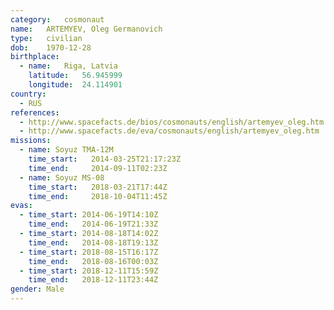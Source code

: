 ```yaml
---
category:	cosmonaut
name:	ARTEMYEV, Oleg Germanovich
type:	civilian
dob:	1970-12-28
birthplace:
  - name:	Riga, Latvia
    latitude:	56.945999
    longitude:	24.114901
country:
  - RUS
references:
  - http://www.spacefacts.de/bios/cosmonauts/english/artemyev_oleg.htm
  - http://www.spacefacts.de/eva/cosmonauts/english/artemyev_oleg.htm
missions:
  - name: Soyuz TMA-12M
    time_start:   2014-03-25T21:17:23Z
    time_end:     2014-09-11T02:23Z
  - name: Soyuz MS-08
    time_start:   2018-03-21T17:44Z
    time_end:     2018-10-04T11:45Z
evas:
  - time_start: 2014-06-19T14:10Z
    time_end:   2014-06-19T21:33Z
  - time_start: 2014-08-18T14:02Z
    time_end:   2014-08-18T19:13Z
  - time_start: 2018-08-15T16:17Z
    time_end:	2018-08-16T00:03Z
  - time_start: 2018-12-11T15:59Z
    time_end:	2018-12-11T23:44Z
gender:	Male
---
```

